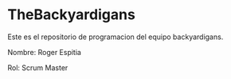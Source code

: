 # TheBackyardigans
Este es el repositorio de programacion del equipo backyardigans.

Nombre: Roger Espitia


Rol: Scrum Master
